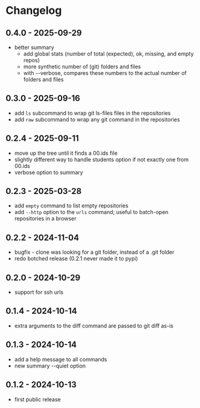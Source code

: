 # Changelog

## 0.4.0 - 2025-09-29

- better summary
  - add global stats (number of total (expected), ok, missing, and empty repos)
  - more synthetic number of (git) folders and files
  - with --verbose, compares these numbers to the actual number of folders and files

## 0.3.0 - 2025-09-16

- add `ls` subcommand to wrap git ls-files files in the repositories
- add `raw` subcommand to wrap any git command in the repositories

## 0.2.4 - 2025-09-11

- move up the tree until it finds a 00.ids file
- slightly different way to handle students option if not exactly one from 00.ids
- verbose option to summary

## 0.2.3 - 2025-03-28

- add `empty` command to list empty repositories
- add `--http` option to  the `urls` command; useful to batch-open repositories in a browser

## 0.2.2 - 2024-11-04

- bugfix - clone was looking for a git folder, instead of a .git folder
- redo botched release (0.2.1 never made it to pypi)

## 0.2.0 - 2024-10-29

- support for ssh urls

## 0.1.4 - 2024-10-14

- extra arguments to the diff command are passed to git diff as-is

## 0.1.3 - 2024-10-14

- add a help message to all commands
- new summary --quiet option

## 0.1.2 - 2024-10-13

- first public release
